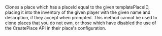Clones a place which has a placeId equal to the given templatePlaceID, placing it into the inventory of the given player with the given name and description, if they accept when prompted. This method cannot be used to clone places that you do not own, or those which have disabled the use of the CreatePlace API in their place's configuration.